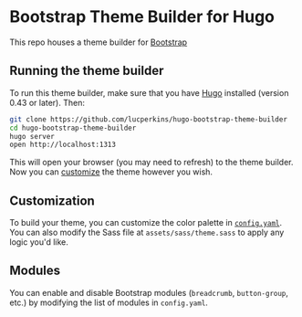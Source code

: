 # Bootstrap Theme Builder for Hugo

This repo houses a theme builder for [Bootstrap](https://getbootstrap.com)

## Running the theme builder

To run this theme builder, make sure that you have [Hugo](https://gohugo.io) installed (version 0.43 or later). Then:

```bash
git clone https://github.com/lucperkins/hugo-bootstrap-theme-builder
cd hugo-bootstrap-theme-builder
hugo server
open http://localhost:1313
```

This will open your browser (you may need to refresh) to the theme builder. Now you can [customize](#customization) the theme however you wish.

## Customization

To build your theme, you can customize the color palette in [`config.yaml`](./config.yaml). You can also modify the Sass file at `assets/sass/theme.sass` to apply any logic you'd like.

## Modules

You can enable and disable Bootstrap modules (`breadcrumb`, `button-group`, etc.) by modifying the list of modules in `config.yaml`.


